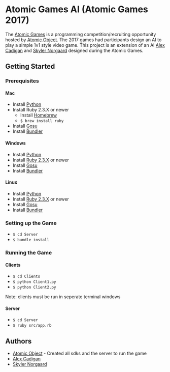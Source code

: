 # Atomic Games AI (Atomic Games 2017)

The [Atomic Games](http://atomic-games.atomicobject.com/) is a programming competition/recruiting opportunity hosted by [Atomic Object](https://atomicobject.com/).  The 2017 games had participants design an AI to play a simple 1v1 style video game.  This project is an extension of an AI [Alex Cadigan](https://github.com/AlexCadigan) and [Skyler Norgaard](https://github.com/skylernorgaard1) designed during the Atomic Games.  

## Getting Started

### Prerequisites

#### Mac

* Install [Python](https://www.python.org/downloads/) 
* Install Ruby 2.3.X or newer
  * Install [Homebrew](https://brew.sh/)
  * `$ brew install ruby`
* Install [Gosu](https://github.com/gosu/gosu/wiki/Getting-Started-on-OS-X)
* Install [Bundler](https://bundler.io/)

#### Windows

* Install [Python](https://www.python.org/downloads/)
* Install [Ruby 2.3.X](https://rubyinstaller.org/downloads/) or newer
* Install [Gosu](https://github.com/gosu/gosu/wiki/Getting-Started-on-Windows)
* Install [Bundler](https://bundler.io/)

#### Linux

* Install [Python](https://www.python.org/downloads/)
* Install [Ruby 2.3.X](https://rubyinstaller.org/downloads/) or newer
* Install [Gosu](https://github.com/gosu/gosu/wiki/Getting-Started-on-Linux)
* Install [Bundler](https://bundler.io/)

### Setting up the Game

* `$ cd Server`
* `$ bundle install`

### Running the Game

#### Clients

* `$ cd Clients`
* `$ python Client1.py`
* `$ python Client2.py`

Note: clients must be run in seperate terminal windows

#### Server

* `$ cd Server`
* `$ ruby src/app.rb`

## Authors

* [Atomic Object](https://atomicobject.com/) - Created all sdks and the server to run the game
* [Alex Cadigan](https://github.com/AlexCadigan)
* [Skyler Norgaard](https://github.com/skylernorgaard1)
